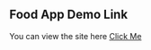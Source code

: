 ## Food App Demo Link

You can view the site here
[Click Me](https://hdogukanozkan.github.io/food-design-work/)


